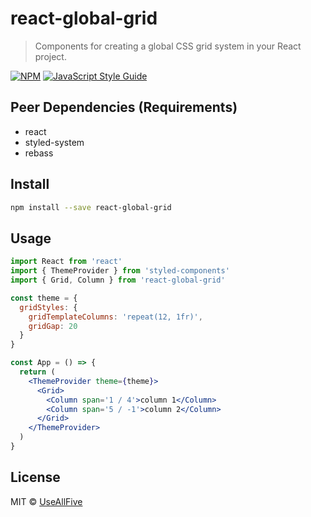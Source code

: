 # react-global-grid

> Components for creating a global CSS grid system in your React project.

[![NPM](https://img.shields.io/npm/v/react-global-grid.svg)](https://www.npmjs.com/package/react-global-grid) [![JavaScript Style Guide](https://img.shields.io/badge/code_style-standard-brightgreen.svg)](https://standardjs.com)

## Peer Dependencies (Requirements)

- react
- styled-system
- rebass

## Install

```bash
npm install --save react-global-grid
```

## Usage

```jsx
import React from 'react'
import { ThemeProvider } from 'styled-components'
import { Grid, Column } from 'react-global-grid'

const theme = {
  gridStyles: {
    gridTemplateColumns: 'repeat(12, 1fr)',
    gridGap: 20
  }
}

const App = () => {
  return (
    <ThemeProvider theme={theme}>
      <Grid>
        <Column span='1 / 4'>column 1</Column>
        <Column span='5 / -1'>column 2</Column>
      </Grid>
    </ThemeProvider>
  )
}
```

## License

MIT © [UseAllFive](https://github.com/UseAllFive)
